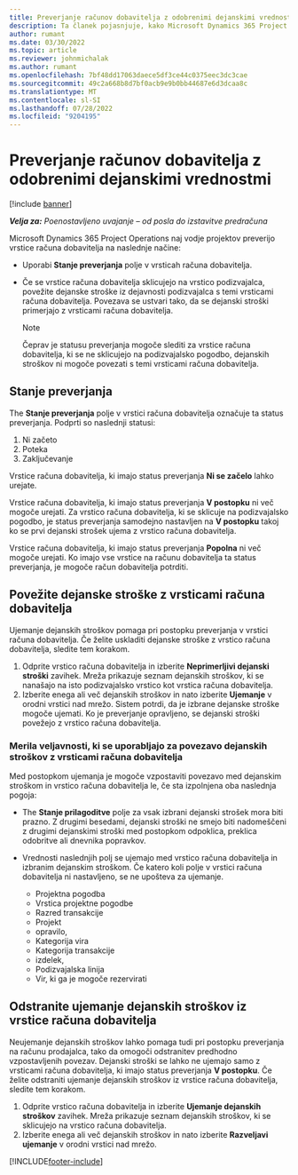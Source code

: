 ```yaml
---
title: Preverjanje računov dobavitelja z odobrenimi dejanskimi vrednostmi
description: Ta članek pojasnjuje, kako Microsoft Dynamics 365 Project Operations naj vodje projektov preverijo račune dobaviteljev z dejanskimi podatki, ki so bili potrjeni kot izvajalci opravljenih del in evidentiranim časom ter stroški in materiali, ki so jih porabili člani projektne skupine.
author: rumant
ms.date: 03/30/2022
ms.topic: article
ms.reviewer: johnmichalak
ms.author: rumant
ms.openlocfilehash: 7bf48dd17063daece5df3ce44c0375eec3dc3cae
ms.sourcegitcommit: 49c2a668b8d7bf0acb9e9b0bb44687e6d3dcaa8c
ms.translationtype: MT
ms.contentlocale: sl-SI
ms.lasthandoff: 07/28/2022
ms.locfileid: "9204195"
---
```

# <a name="verification-of-vendor-invoices-with-approved-actuals"></a>Preverjanje računov dobavitelja z odobrenimi dejanskimi vrednostmi

[!include [banner](../../includes/dataverse-preview.md)]

_**Velja za:** Poenostavljeno uvajanje – od posla do izstavitve predračuna_

Microsoft Dynamics 365 Project Operations naj vodje projektov preverijo vrstice računa dobavitelja na naslednje načine:

- Uporabi **Stanje preverjanja** polje v vrsticah računa dobavitelja.
- Če se vrstice računa dobavitelja sklicujejo na vrstico podizvajalca, povežite dejanske stroške iz dejavnosti podizvajalca s temi vrsticami računa dobavitelja. Povezava se ustvari tako, da se dejanski stroški primerjajo z vrsticami računa dobavitelja.

    > [!NOTE]
    > Čeprav je statusu preverjanja mogoče slediti za vrstice računa dobavitelja, ki se ne sklicujejo na podizvajalsko pogodbo, dejanskih stroškov ni mogoče povezati s temi vrsticami računa dobavitelja.

## <a name="verification-status"></a>Stanje preverjanja

The **Stanje preverjanja** polje v vrstici računa dobavitelja označuje ta status preverjanja. Podprti so naslednji statusi:

1. Ni začeto
2. Poteka
3. Zaključevanje

Vrstice računa dobavitelja, ki imajo status preverjanja **Ni se začelo** lahko urejate.

Vrstice računa dobavitelja, ki imajo status preverjanja **V postopku** ni več mogoče urejati. Za vrstico računa dobavitelja, ki se sklicuje na podizvajalsko pogodbo, je status preverjanja samodejno nastavljen na **V postopku** takoj ko se prvi dejanski strošek ujema z vrstico računa dobavitelja.

Vrstice računa dobavitelja, ki imajo status preverjanja **Popolna** ni več mogoče urejati. Ko imajo vse vrstice na računu dobavitelja ta status preverjanja, je mogoče račun dobavitelja potrditi.

## <a name="match-cost-actuals-to-vendor-invoice-lines"></a>Povežite dejanske stroške z vrsticami računa dobavitelja

Ujemanje dejanskih stroškov pomaga pri postopku preverjanja v vrstici računa dobavitelja. Če želite uskladiti dejanske stroške z vrstico računa dobavitelja, sledite tem korakom.

1. Odprite vrstico računa dobavitelja in izberite **Neprimerljivi dejanski stroški** zavihek. Mreža prikazuje seznam dejanskih stroškov, ki se nanašajo na isto podizvajalsko vrstico kot vrstica računa dobavitelja.
2. Izberite enega ali več dejanskih stroškov in nato izberite **Ujemanje** v orodni vrstici nad mrežo. Sistem potrdi, da je izbrane dejanske stroške mogoče ujemati. Ko je preverjanje opravljeno, se dejanski stroški povežejo z vrstico računa dobavitelja.

### <a name="validation-criteria-that-are-used-to-link-cost-actuals-to-vendor-invoice-lines"></a>Merila veljavnosti, ki se uporabljajo za povezavo dejanskih stroškov z vrsticami računa dobavitelja

Med postopkom ujemanja je mogoče vzpostaviti povezavo med dejanskim stroškom in vrstico računa dobavitelja le, če sta izpolnjena oba naslednja pogoja:

- The **Stanje prilagoditve** polje za vsak izbrani dejanski strošek mora biti prazno. Z drugimi besedami, dejanski stroški ne smejo biti nadomeščeni z drugimi dejanskimi stroški med postopkom odpoklica, preklica odobritve ali dnevnika popravkov.
- Vrednosti naslednjih polj se ujemajo med vrstico računa dobavitelja in izbranim dejanskim stroškom. Če katero koli polje v vrstici računa dobavitelja ni nastavljeno, se ne upošteva za ujemanje.

    - Projektna pogodba
    - Vrstica projektne pogodbe
    - Razred transakcije
    - Projekt
    - opravilo,
    - Kategorija vira
    - Kategorija transakcije
    - izdelek,
    - Podizvajalska linija
    - Vir, ki ga je mogoče rezervirati

## <a name="unmatch-cost-actuals-from-a-vendor-invoice-line"></a>Odstranite ujemanje dejanskih stroškov iz vrstice računa dobavitelja

Neujemanje dejanskih stroškov lahko pomaga tudi pri postopku preverjanja na računu prodajalca, tako da omogoči odstranitev predhodno vzpostavljenih povezav. Dejanski stroški se lahko ne ujemajo samo z vrsticami računa dobavitelja, ki imajo status preverjanja **V postopku**. Če želite odstraniti ujemanje dejanskih stroškov iz vrstice računa dobavitelja, sledite tem korakom.

1. Odprite vrstico računa dobavitelja in izberite **Ujemanje dejanskih stroškov** zavihek. Mreža prikazuje seznam dejanskih stroškov, ki se sklicujejo na vrstico računa dobavitelja.
2. Izberite enega ali več dejanskih stroškov in nato izberite **Razveljavi ujemanje** v orodni vrstici nad mrežo.

[!INCLUDE[footer-include](../../includes/footer-banner.md)]
